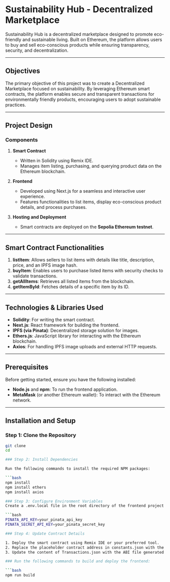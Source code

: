 # Sustainability Hub - Decentralized Marketplace

Sustainability Hub is a decentralized marketplace designed to promote eco-friendly and sustainable living. Built on Ethereum, the platform allows users to buy and sell eco-conscious products while ensuring transparency, security, and decentralization.

---

## Objectives

The primary objective of this project was to create a Decentralized Marketplace focused on sustainability. By leveraging Ethereum smart contracts, the platform enables secure and transparent transactions for environmentally friendly products, encouraging users to adopt sustainable practices.

---
## Project Design

### Components

1. **Smart Contract**
   - Written in Solidity using Remix IDE.
   - Manages item listing, purchasing, and querying product data on the Ethereum blockchain.

2. **Frontend**
   - Developed using Next.js for a seamless and interactive user experience.
   - Features functionalities to list items, display eco-conscious product details, and process purchases.

3. **Hosting and Deployment**
   - Smart contracts are deployed on the **Sepolia Ethereum testnet**.
---

## Smart Contract Functionalities

1. **listItem**: Allows sellers to list items with details like title, description, price, and an IPFS image hash.
2. **buyItem**: Enables users to purchase listed items with security checks to validate transactions.
3. **getAllItems**: Retrieves all listed items from the blockchain.
4. **getItemById**: Fetches details of a specific item by its ID.

---
## Technologies & Libraries Used

- **Solidity**: For writing the smart contract.
- **Next.js**: React framework for building the frontend.
- **IPFS (via Pinata)**: Decentralized storage solution for images.
- **Ethers.js**: JavaScript library for interacting with the Ethereum blockchain.
- **Axios**: For handling IPFS image uploads and external HTTP requests.

---
##  Prerequisites

Before getting started, ensure you have the following installed:

- **Node.js** and **npm**: To run the frontend application.
- **MetaMask** (or another Ethereum wallet): To interact with the Ethereum network.

---

##  Installation and Setup

### Step 1: Clone the Repository

```bash
git clone 
cd

### Step 2: Install Dependencies

Run the following commands to install the required NPM packages:

```bash
npm install
npm install ethers
npm install axios

### Step 3: Configure Environment Variables
Create a .env.local file in the root directory of the frontend project and add your Pinata API Key and Pinata Secret Key.

```bash
PINATA_API_KEY=your_pinata_api_key
PINATA_SECRET_API_KEY=your_pinata_secret_key

### Step 4: Update Contract Details

1. Deploy the smart contract using Remix IDE or your preferred tool.
2. Replace the placeholder contract address in constants.json with the deployed contract address.
3. Update the content of Transactions.json with the ABI file generated during smart contract compilation.

### Run the following commands to build and deploy the frontend:

```bash
npm run build
